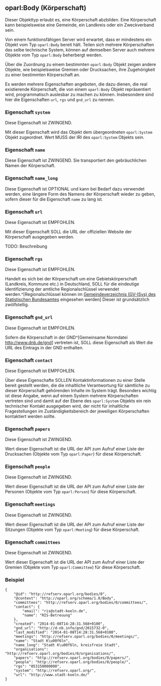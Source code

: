 oparl:Body (Körperschaft)
------------------------

Dieser Objekttyp erlaubt es, eine Körperschaft abzbilden. Eine Körperschaft
kann beispielsweise eine Gemeinde, ein Landkreis oder ein Zweckverband sein.

Von einem funktionsfähigen Server wird erwartet, dass er mindestens
ein Objekt vom Typ `oparl:Body` bereit hält. Teilen sich mehrere Körperschaften
das selbe technische System, können auf demselben Server auch mehrere
Objekte vom Typ `oparl:Body` beherbergt werden.

Über die Zuordnung zu einem bestimmten `oparl:Body` Objekt zeigen andere
Objekte, wie beispielsweise Gremien oder Drucksachen, ihre Zugehörigkeit
zu einer bestimmten Körperschaft an.

Es werden mehrere Eigenschaften angeboten, die dazu dienen, die real
existierende Körperschaft, die von einem `oparl:Body` Objekt repräsentiert
wird, programmatisch auslesbar zu machen zu können. Insbesondere sind hier
die Eigenschaften `url`, `rgs` und `gnd_url` zu nennen.

### Eigenschaft `system`

Diese Eigenschaft ist ZWINGEND.

Mit dieser Eigenschaft wird das Objekt dem übergeordneten `oparl:System` Objekt zugeordnet. Wert MUSS der IRI des `oparl:System` Objekts sein.

### Eigenschaft `name`

Diese Eigenschaft ist ZWINGEND. Sie transportiert den gebräuchlichen Namen der Körperschaft.

### Eigenschaft `name_long`

Diese Eigenschaft ist OPTIONAL und kann bei Bedarf dazu verwendet werden, eine längere Form
des Namens der Körperschaft wieder zu geben, sofern dieser für die Eigenschaft `name` zu lang
ist.

### Eigenschaft `url`

Diese Eigenschaft ist EMPFOHLEN.

Mit dieser Eigenschaft SOLL die URL der offiziellen Website der Körperschaft
ausgegeben werden.

TODO: Beschreibung

### Eigenschaft `rgs`

Diese Eigenschaft ist EMPFOHLEN.

Handelt es sich bei der Körperschaft um eine Gebietskörperschaft
(Landkreis, Kommune etc.) in Deutschland, SOLL für die eindeutige
Identifizierung der amtliche Regionalschlüssel verwendet werden.^[Regionalschlüssel können im [Gemeindeverzeichnis (GV-ISys) des Statistischen Bundesamtes](https://www.destatis.de/DE/ZahlenFakten/LaenderRegionen/Regionales/Gemeindeverzeichnis/Gemeindeverzeichnis.html) eingesehen werden]
Dieser ist grundsätzlich zwölfstellig.

### Eigenschaft `gnd_url`

Diese Eigenschaft ist EMPFOHLEN.

Sofern die Körperschaft in der GND^[Gemeinsame Normdatei <http://www.dnb.de/gnd>] vertreten ist, SOLL diese Eigenschaft
als Wert die URL des Eintrags in der GND enthalten.

### Eigenschaft `contact`

Diese Eigenschaft ist EMPFOHLEN.

Über diese Eigenschafte SOLLEN Kontaktinformationen zu einer Stelle bereit
gestellt werden, die die inhaltliche Verantwortung für sämtliche zu dieser
Körperschaft gehörenden Inhalte im System trägt. Besonders wichtig ist diese
Angabe, wenn auf einem System mehrere Körperschaften vertreten sind und damit
auf der Ebene des `oparl:System` Objekts ein rein technischer Kontakt ausgegeben
wird, der nicht für inhaltliche Fragestellungen im Zuständigkeitsbereich der
jeweiligen Körperschaften kontaktiert werden sollte.

### Eigenschaft `papers`

Diese Eigenschaft ist ZWINGEND.

Wert dieser Eigenschaft ist die URL der API zum Aufruf einer Liste der
Drucksachen (Objekte vom Typ `oparl:Paper`) für diese Körperschaft.

### Eigenschaft `people`

Diese Eigenschaft ist ZWINGEND.

Wert dieser Eigenschaft ist die URL der API zum Aufruf einer Liste der
Personen (Objekte vom Typ `oparl:Person`) für diese Körperschaft.

### Eigenschaft `meetings`

Diese Eigenschaft ist ZWINGEND.

Wert dieser Eigenschaft ist die URL der API zum Aufruf einer Liste der
Sitzungen (Objekte vom Typ `oparl:Meeting`) für diese Körperschaft.

### Eigenschaft `committees`

Diese Eigenschaft ist ZWINGEND.

Wert dieser Eigenschaft ist die URL der API zum Aufruf einer Liste der
Gremien (Objekte vom Typ `oparl:Committee`) für diese Körperschaft.


### Beispiel

~~~~~  {#oparlbody_ex1 .json}
{
    "@id": "http://refserv.oparl.org/bodies/0",
    "@context": "http://oparl.org/schema/1.0/Body",
    "committees": "http://refserv.oparl.org/bodies/0/committees/",
    "contact": {
        "email": "ris@stadt-koeln.de",
        "name": "RIS-Betreuung"
    }, 
    "created": "2014-01-08T14:28:31.568+0100",
    "gnd_url": "http://d-nb.info/gnd/2015732-0",
    "last_modified": "2014-01-08T14:28:31.568+0100",
    "meetings": "http://refserv.oparl.org/bodies/0/meetings/",
    "name": "Stadt K\u00f6ln",
    "name_long": "Stadt K\u00f6ln, kreisfreie Stadt",
    "organisations": "http://refserv.oparl.org/bodies/0/organisations/",
    "papers": "http://refserv.oparl.org/bodies/0/papers/",
    "people": "http://refserv.oparl.org/bodies/0/people/",
    "rgs": "053150000000",
    "system": "http://refserv.oparl.org/",
    "url": "http://www.stadt-koeln.de/"
}
~~~~~

